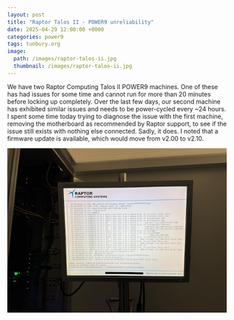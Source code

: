 ```yaml
---
layout: post
title: "Raptor Talos II - POWER9 unreliability"
date: 2025-04-29 12:00:00 +0000
categories: power9
tags: tunbury.org
image:
  path: /images/raptor-talos-ii.jpg
  thumbnail: /images/raptor-talos-ii.jpg
---
```


We have two Raptor Computing Talos II POWER9 machines. One of these has had issues for some time and cannot run for more than 20 minutes before locking up completely. Over the last few days, our second machine has exhibited similar issues and needs to be power-cycled every ~24 hours. I spent some time today trying to diagnose the issue with the first machine, removing the motherboard as recommended by Raptor support, to see if the issue still exists with nothing else connected. Sadly, it does. I noted that a firmware update is available, which would move from v2.00 to v2.10.

![](/images/raptor-computing.jpeg)
